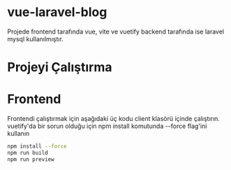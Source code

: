 # vue-laravel-blog

Projede frontend tarafında vue, vite ve vuetify backend tarafında ise laravel mysql kullanılmıştır.

# Projeyi Çalıştırma

# Frontend

Frontendi çalıştırmak için aşağıdaki üç kodu client klasörü içinde çalıştırın. vuetify'da bir sorun olduğu için npm install komutunda --force flag'ini kullanın
```bash
npm install --force
npm run build
npm run preview
```
